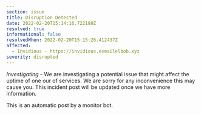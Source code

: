 ```yaml
---
section: issue
title: Disruption Detected
date: 2022-02-20T15:14:16.722180Z
resolved: true
informational: false
resolvedWhen: 2022-02-20T15:15:26.412437Z
affected:
  - Invidious - https://invidious.esmailelbob.xyz
severity: disrupted
---
```

*Investigating* - We are investigating a potential issue that might affect the uptime of one our of services. We are sorry for any inconvenience this may cause you. This incident post will be updated once we have more information.

This is an automatic post by a monitor bot.
        